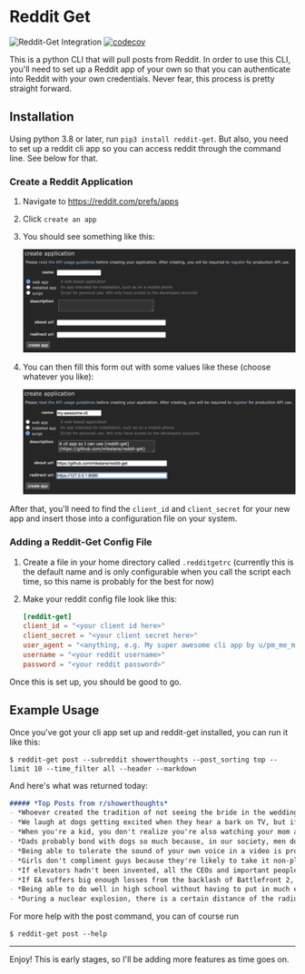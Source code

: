 # Reddit Get
![Reddit-Get Integration](https://github.com/mikelane/reddit-get/workflows/Reddit-Get%20Integration/badge.svg)
[![codecov](https://codecov.io/gh/mikelane/reddit-get/branch/main/graph/badge.svg)](https://codecov.io/gh/mikelane/reddit-get)

This is a python CLI that will pull posts from Reddit. In order to use this CLI, you'll need to set up a 
Reddit app of your own so that you can authenticate into Reddit with your own credentials. Never fear, 
this process is pretty straight forward.

## Installation

Using python 3.8 or later, run `pip3 install reddit-get`. But also, you need to set up a reddit cli app so 
you can access reddit through the command line. See below for that.

### Create a Reddit Application

1. Navigate to https://reddit.com/prefs/apps
1. Click `create an app`
1. You should see something like this:

    ![create an app form](assets/create_an_app_form.png)

1. You can then fill this form out with some values like these (choose whatever you like):

    ![create an app form filled](assets/create_an_app_form_filled.png)

After that, you'll need to find the `client_id` and `client_secret` for your new app and insert those into 
a configuration file on your system.

### Adding a Reddit-Get Config File

1. Create a file in your home directory called `.redditgetrc` (currently this is the default name and is 
   only configurable when you call the script each time, so this name is probably for the best for now)
1. Make your reddit config file look like this:

    ```toml
   [reddit-get]
   client_id = "<your client id here>"
   client_secret = "<your client secret here>"
   user_agent = "<anything, e.g. My super awesome cli app by u/pm_me_myour_apps>" 
   username = "<your reddit username>"
   password = "<your reddit password>"
   ```

Once this is set up, you should be good to go. 

## Example Usage

Once you've got your cli app set up and reddit-get installed, you can run it like this:

```shell
$ reddit-get post --subreddit showerthoughts --post_sorting top --limit 10 --time_filter all --header --markdown
```
And here's what was returned today:

```markdown
##### *Top Posts from r/showerthoughts*
- *Whoever created the tradition of not seeing the bride in the wedding dress beforehand saved countless husbands everywhere from hours of dress shopping and will forever be a hero to all men.*
- *We laugh at dogs getting excited when they hear a bark on TV, but if TV was a nonstop stream of unintelligible noises and then someone suddenly spoke to you in your language, you'd be pretty fucking startled too.*
- *When you're a kid, you don't realize you're also watching your mom and dad grow up.*
- *Dads probably bond with dogs so much because, in our society, men don’t get shown a lot of affection but dogs give tons of affection regardless*
- *Being able to tolerate the sound of your own voice in a video is probably the highest form of self acceptance.*
- *Girls don't compliment guys because they're likely to take it non-platonically, guys take it non-platonically because it happens so infrequently they don't know how to handle it*
- *If elevators hadn't been invented, all the CEOs and important people would have their offices on the first floor as a sign of status.*
- *If EA suffers big enough losses from the backlash of Battlefront 2, and it all started because some guy couldn't unlock Vader, this will be the second time Anakin brought balance to something.*
- *Being able to do well in high school without having to put in much effort is actually a big disadvantage later in life.*
- *During a nuclear explosion, there is a certain distance of the radius where all the frozen supermarket pizzas are cooked to perfection.*
```

For more help with the post command, you can of course run

```shell
$ reddit-get post --help
```

---

Enjoy! This is early stages, so I'll be adding more features as time goes on.
